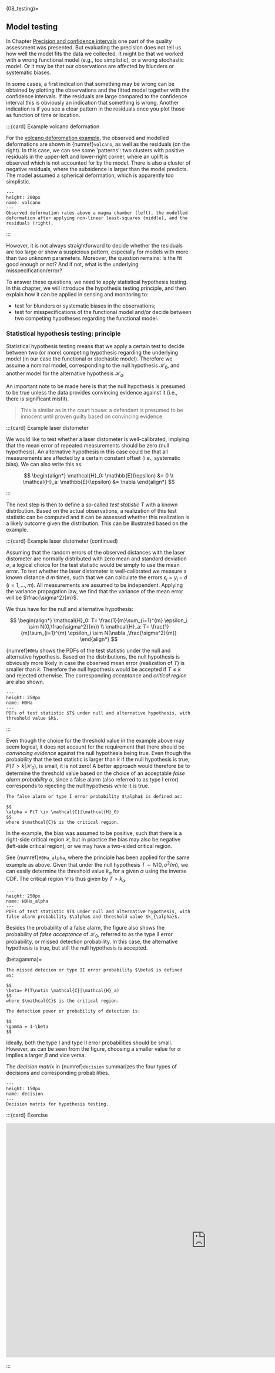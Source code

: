 (08_testing)=
## Model testing
In Chapter [Precision and confidence intervals](05_precision) one part of the quality assessment was presented. But evaluating the precision does not tell us how well the model fits the data we collected. It might be that we worked with a wrong functional model (e.g., too simplistic), or a wrong stochastic model. Or it may be that our observations are affected by blunders or systematic biases. 

In some cases, a first indication that something may be wrong can be obtained by plotting the observations and the fitted model together with the confidence intervals. If the residuals are large compared to the confidence interval this is obviously an indication that something is wrong. Another indication is if you see a clear pattern in the residuals once you plot those as function of time or location. 

:::{card} Example volcano deformation

For the [volcano deforomation example](volcano_example), the observed and modelled deformations are shown in {numref}`volcano`, as well as the residuals (on the right). In this case, we can see some 'patterns': two clusters with positive residuals in the upper-left and lower-right corner, where an uplift is observed which is not accounted for by the model. There is also a cluster of negative residuals, where the subsidence is larger than the model predicts. The model assumed a spherical deformation, which is apparently too simplistic.

```{figure} https://files.mude.citg.tudelft.nl//08_volcano.png
---
height: 200px
name: volcano
---
Observed deformation rates above a magma chamber (left), the modelled deformation after applying non-linear least-squares (middle), and the residuals (right).
```
:::

 However, it is not always straightforward to decide whether the residuals are too large or show a suspicious pattern, especially for models with more than two unknown parameters. Moreover, the question remains: is the fit good enough or not? And if not, what is the underlying misspecification/error?

To answer these questions, we need to apply statistical hypothesis testing. In this chapter, we will introduce the hypothesis testing principle, and then explain how it can be applied in sensing and monitoring to:
* test for blunders or systematic biases in the observations;
* test for misspecifications of the functional model and/or decide between two competing hypotheses regarding the functional model.

### Statistical hypothesis testing: principle
Statistical hypothesis testing means that we apply a certain test to decide between two (or more) competing hypothesis regarding the underlying model (in our case the functional or stochastic model). Therefore we assume a nominal model, corresponding to the null hypothesis $\mathcal{H}_0$, and another model for the alternative hypothesis $\mathcal{H}_a$.

An important note to be made here is that the null hypothesis is presumed to be true unless the data provides convincing evidence against it (i.e., there is significant misfit).

> This is similar as in the court house: a defendant is presumed to be innocent until proven guilty based on convincing evidence.

:::{card} Example laser distometer 

We would like to test whether a laser distometer is well-calibrated, implying that the mean error of repeated measurements should be zero (null hypothesis). An alternative hypothesis in this case could be that all measurements are affected by a certain constant offset (i.e., systematic bias). We can also write this as:

$$
\begin{align*}
\mathcal{H}_0: \mathbb{E}(\epsilon) &= 0 \\
\mathcal{H}_a: \mathbb{E}(\epsilon) &= \nabla
\end{align*}
$$

:::

The next step is then to define a so-called *test statistic* $T$ with a known distribution. Based on the actual observations, a realization of this test statistic can be computed and it can be assessed whether this realization is a likely outcome given the distribution. This can be illustrated based on the example.

:::{card} Example laser distometer (continued)

Assuming that the random errors of the observed distances with the laser distometer are normally distributed with zero mean and standard deviation $\sigma$, a logical choice for the test statistic would be simply to use the mean error. To test whether the laser distometer is well-calibrated we measure a known distance $d$ $m$ times, such that we can calculate the errors $\epsilon_i = y_i - d$ ($i=1,\ldots,m$). All measurements are assumed to be independent. Applying the variance propagation law, we find that the variance of the mean error will be $\frac{\sigma^2}{m}$.

We thus have for the null and alternative hypothesis:

$$
\begin{align*}
\mathcal{H}_0: T= \frac{1}{m}\sum_{i=1}^{m} \epsilon_i \sim N(0,\frac{\sigma^2}{m}) \\
\mathcal{H}_a: T= \frac{1}{m}\sum_{i=1}^{m} \epsilon_i \sim N(\nabla ,\frac{\sigma^2}{m}) 
\end{align*}
$$

{numref}`H0Ha` shows the PDFs of the test statistic under the null and alternative hypothesis. Based on the distributions, the null hypothesis is obviously more likely in case the observed mean error (realization of $T$) is smaller than $k$. Therefore the null hypothesis would be accepted if $T \leq k$ and rejected otherwise. The corresponding *acceptance* and *critical region* are also shown.

```{figure} https://files.mude.citg.tudelft.nl/08_H0Ha.png
---
height: 250px
name: H0Ha
---
PDFs of test statistic $T$ under null and alternative hypothesis, with threshold value $k$.
```
:::

Even though the choice for the threshold value in the example above may seem logical, it does not account for the requirement that there should be *convincing evidence* against the null hypothesis being true. Even though the probability that the test statistic is larger than $k$ if the null hypothesis is true, $P(T>k | \mathcal{H}_0)$, is small, it is not zero! A better approach would therefore be to determine the threshold value based on the choice of an acceptable *false alarm probability* $\alpha$, since a false alarm (also referred to as type I error) corresponds to rejecting the null hypothesis while it is true. 

```{admonition} Definition
The false alarm or type I error probability $\alpha$ is defined as:

$$
\alpha = P(T \in \mathcal{C}|\mathcal{H}_0)
$$
where $\mathcal{C}$ is the critical region.
```

In the example, the bias was assumed to be positive, such that there is a right-side critical region $\mathcal{C}$, but in practice the bias may also be negative (left-side critical region), or we may have a two-sided critical region.

See {numref}`H0Ha_alpha`, where the principle has been applied for the same example as above. Given that under the null hypothesis $T\sim N(0,\sigma^2/m)$, we can easily determine the threshold value $k_{\alpha}$ for a given $\alpha$ using the inverse CDF. The critical region $\mathcal{C}$ is thus given by $T>k_{\alpha}$.

```{figure} https://files.mude.citg.tudelft.nl/08_H0Ha_2.png
---
height: 250px
name: H0Ha_alpha
---
PDFs of test statistic $T$ under null and alternative hypothesis, with false alarm probability $\alpha$ and threshold value $k_{\alpha}$.
```

Besides the probability of a false alarm, the figure also shows the probability of *false acceptance* of $\mathcal{H}_0$, referred to as the type II error probability, or missed detection probability. In this case, the alternative hypothesis is true, but still the null hypothesis is accepted.

(betagamma)=
```{admonition} Definitions
The missed detecion or type II error probability $\beta$ is defined as:

$$
\beta= P(T\notin \mathcal{C}|\mathcal{H}_a)
$$
where $\mathcal{C}$ is the critical region.

The detection power or probability of detection is:

$$
\gamma = 1-\beta
$$
```

Ideally, both the type I and type II error probabilities should be small. However, as can be seen from the figure, choosing a smaller value for $\alpha$ implies a larger $\beta$ and vice versa.

The *decision matrix* in {numref}`decision` summarizes the four types of decisions and corresponding probabilities.

```{figure} https://files.mude.citg.tudelft.nl/08_decision.png
---
height: 150px
name: decision
---
Decision matrix for hypothesis testing.
```

:::{card} Exercise

<iframe src="https://tudelft.h5p.com/content/1292064948348676677/embed" aria-label="quiz-hypothesis_testing" width="1088" height="637" frameborder="0" allowfullscreen="allowfullscreen" allow="autoplay *; geolocation *; microphone *; camera *; midi *; encrypted-media *"></iframe><script src="https://tudelft.h5p.com/js/h5p-resizer.js" charset="UTF-8"></script>

:::